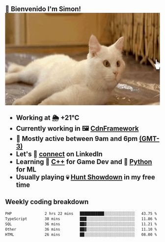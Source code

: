 <h2>👋 <b>Bienvenido I'm Simon!&nbsp;</b></h

<section>
  <img src="./static/banner.gif" height=300 width=1000>
</section>

<br>

<ul>
  <li>
		<!--START_SECTION:weather-->
		Working at <b>🌦   +21°C</b>
		<!--END_SECTION:weather-->
  </li>
  <li>
    Currently working in 🖼️&nbsp;<a href=https://github.com/snapverse/cdn-framework target=_blank>CdnFramework</a>
  </li>
  <li>
    🚩 Mostly active between 9am and 6pm <a href=https://onlinealarmkur.com/world/es target=_blank>(GMT-3)</a>
  </li>
  <li>
    Let's 🔗&nbsp;<a href=https://www.linkedin.com/in/itssimmons target=_blank>connect</a> on LinkedIn
  </li>
  <li>
    Learning 👴&nbsp;<a href=https://images3.memedroid.com/images/UPLOADED755/65f2bce6734f6.webp target=_blank>C++</a> for Game Dev and 🐍&nbsp;<a href=https://qph.cf2.quoracdn.net/main-qimg-4472b6229cb75bf66ab531f3ebd4f975-lq target=_blank>Python</a> for ML
  </li>
  <li>
    Usually playing 💀&nbsp;<a href=https://www.huntshowdown.com target=_blank>Hunt Showdown</a> in my free time
  </li>
</ul>

<h2><b>Weekly coding breakdown </b></h2>

<!--START_SECTION:waka-->

```txt
PHP               2 hrs 22 mins   ███████████░░░░░░░░░░░░░░   43.75 %
TypeScript        38 mins         ███░░░░░░░░░░░░░░░░░░░░░░   11.86 %
SQL               36 mins         ██▓░░░░░░░░░░░░░░░░░░░░░░   11.21 %
Other             36 mins         ██▓░░░░░░░░░░░░░░░░░░░░░░   11.10 %
HTML              26 mins         ██░░░░░░░░░░░░░░░░░░░░░░░   08.00 %
```

<!--END_SECTION:waka-->
